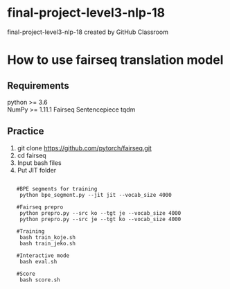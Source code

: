 # final-project-level3-nlp-18
final-project-level3-nlp-18 created by GitHub Classroom


# How to use fairseq translation model

## Requirements 
  python >= 3.6  
  NumPy >= 1.11.1 
  Fairseq 
  Sentencepiece 
  tqdm 
## Practice
  1. git clone https://github.com/pytorch/fairseq.git
  2. cd fairseq
  3. Input bash files 
  4. Put JIT folder 
   <pre><code>
   #BPE segments for training
    python bpe_segment.py --jit jit --vocab_size 4000
    
   #Fairseq prepro
    python prepro.py --src ko --tgt je --vocab_size 4000
    python prepro.py --src je --tgt ko --vocab_size 4000
    
   #Training
    bash train_koje.sh
    bash train_jeko.sh
    
   #Interactive mode
    bash eval.sh
    
   #Score 
    bash score.sh
  </pre></code>
